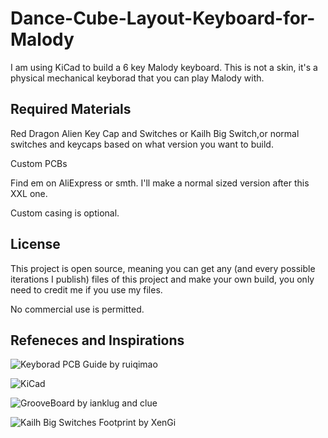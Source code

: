 # Dance-Cube-Layout-Keyboard-for-Malody

I am using KiCad to build a 6 key Malody keyboard. This is not a skin, it's a physical mechanical keyborad that you can play Malody with.


## Required Materials

Red Dragon Alien Key Cap and Switches or Kailh Big Switch,or normal switches and keycaps based on what version you want to build.

Custom PCBs

Find em on AliExpress or smth. I'll make a normal sized version after this XXL one.

Custom casing is optional.



## License

This project is open source, meaning you can get any (and every possible iterations I publish) files of this project and make your own build, you only need to credit me if you use my files.

No commercial use is permitted.



## Refeneces and Inspirations

![Keyborad PCB Guide](https://github.com/ruiqimao/keyboard-pcb-guide) by ruiqimao

![KiCad](https://www.kicad.org)

![GrooveBoard](https://github.com/ianklug/grooveboard) by ianklug and clue

![Kailh Big Switches Footprint](https://github.com/XenGi/kailh_big_series.pretty) by XenGi
